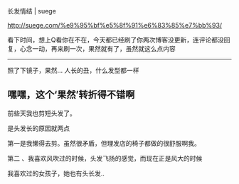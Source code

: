 长发情结 | suege

http://suege.com/%e9%95%bf%e5%8f%91%e6%83%85%e7%bb%93/

看下时间，想上Q看你在不在，今天都已经刷了你两次博客没更新，连评论都没回复，心念一动，再来刷一次，果然就有了，虽然就这么点内容

---------

照了下镜子，果然…
人长的丑，什么发型都一样

嘿嘿，这个‘果然’转折得不错啊
------------
前些天我也剪短头发了。

是头发长的原因就两点

第一是我懒得去剪。虽然很矛盾，但理发店的椅子都做的很舒服啊我。

第二 、我喜欢风吹过的时候，头发飞扬的感觉，而现在正是风大的时候


我喜欢过的女孩子，她也有头长发..
